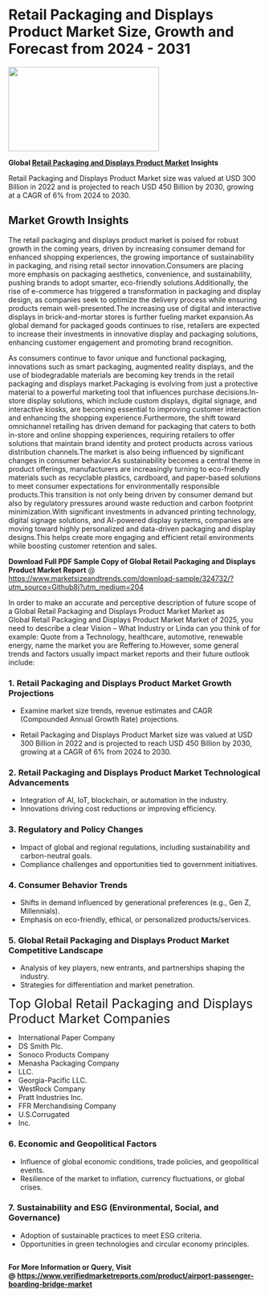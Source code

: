 <H1>Retail Packaging and Displays Product Market Size, Growth and Forecast from 2024 - 2031</H1><img class="aligncenter size-medium wp-image-584254" src="https://thirdeyenews.in/wp-content/uploads/2024/09/Global-Market-Research-300x168.jpeg" alt="" width="300" height="168" /><p><strong>Global&nbsp;<a href="https://www.marketsizeandtrends.com/download-sample/324732/?utm_source=Github8j?utm_medium=204">Retail Packaging and Displays Product Market</a> Insights</strong></p><p>Retail Packaging and Displays Product Market size was valued at USD 300 Billion in 2022 and is projected to reach USD 450 Billion by 2030, growing at a CAGR of 6% from 2024 to 2030.</p><p><h2>Market Growth Insights</h2> <p>The retail packaging and displays product market is poised for robust growth in the coming years, driven by increasing consumer demand for enhanced shopping experiences, the growing importance of sustainability in packaging, and rising retail sector innovation.Consumers are placing more emphasis on packaging aesthetics, convenience, and sustainability, pushing brands to adopt smarter, eco-friendly solutions.Additionally, the rise of e-commerce has triggered a transformation in packaging and display design, as companies seek to optimize the delivery process while ensuring products remain well-presented.The increasing use of digital and interactive displays in brick-and-mortar stores is further fueling market expansion.As global demand for packaged goods continues to rise, retailers are expected to increase their investments in innovative display and packaging solutions, enhancing customer engagement and promoting brand recognition.</p> <p>As consumers continue to favor unique and functional packaging, innovations such as smart packaging, augmented reality displays, and the use of biodegradable materials are becoming key trends in the retail packaging and displays market.Packaging is evolving from just a protective material to a powerful marketing tool that influences purchase decisions.In-store display solutions, which include custom displays, digital signage, and interactive kiosks, are becoming essential to improving customer interaction and enhancing the shopping experience.Furthermore, the shift toward omnichannel retailing has driven demand for packaging that caters to both in-store and online shopping experiences, requiring retailers to offer solutions that maintain brand identity and protect products across various distribution channels.The market is also being influenced by significant changes in consumer behavior.As sustainability becomes a central theme in product offerings, manufacturers are increasingly turning to eco-friendly materials such as recyclable plastics, cardboard, and paper-based solutions to meet consumer expectations for environmentally responsible products.This transition is not only being driven by consumer demand but also by regulatory pressures around waste reduction and carbon footprint minimization.With significant investments in advanced printing technology, digital signage solutions, and AI-powered display systems, companies are moving toward highly personalized and data-driven packaging and display designs.This helps create more engaging and efficient retail environments while boosting customer retention and sales.<p><span class=""><strong>Download Full PDF Sample Copy of Global Retail Packaging and Displays Product Market Report</strong> @ <a href="https://www.marketsizeandtrends.com/download-sample/324732/?utm_source=Github8j?utm_medium=204" target="_blank">https://www.marketsizeandtrends.com/download-sample/324732/?utm_source=Github8j?utm_medium=204</a></span></p><p>In order to make an accurate and perceptive description of future scope of a Global&nbsp;Retail Packaging and Displays Product Market Market as Global&nbsp;Retail Packaging and Displays Product Market Market of 2025, you need to describe a clear Vision &ndash; What Industry or Linda can you think of for example: Quote from a Technology, healthcare, automotive, renewable energy, name the market you are Reffering to.However, some general trends and factors usually impact market reports and their future outlook include:</p><h3>1.&nbsp;<strong>Retail Packaging and Displays Product Market Growth Projections</strong></h3><ul><li>Examine market size trends, revenue estimates and CAGR (Compounded Annual Growth Rate) projections.</li><li><p>Retail Packaging and Displays Product Market size was valued at USD 300 Billion in 2022 and is projected to reach USD 450 Billion by 2030, growing at a CAGR of 6% from 2024 to 2030.</p></li></ul><h3>2.&nbsp;<strong>Retail Packaging and Displays Product Market Technological Advancements</strong></h3><ul><li>Integration of AI, IoT, blockchain, or automation in the industry.</li><li>Innovations driving cost reductions or improving efficiency.</li></ul><h3>3.&nbsp;<strong>Regulatory and Policy Changes</strong></h3><ul><li>Impact of global and regional regulations, including sustainability and carbon-neutral goals.</li><li>Compliance challenges and opportunities tied to government initiatives.</li></ul><h3>4.&nbsp;<strong>Consumer Behavior Trends</strong></h3><ul><li>Shifts in demand influenced by generational preferences (e.g., Gen Z, Millennials).</li><li>Emphasis on eco-friendly, ethical, or personalized products/services.</li></ul><h3>5.&nbsp;<strong>Global Retail Packaging and Displays Product Market Competitive Landscape</strong></h3><ul><li>Analysis of key players, new entrants, and partnerships shaping the industry.</li><li>Strategies for differentiation and market penetration.</li></ul><p data-pm-slice="1 1 []"><span style="color: inherit; font-family: inherit; font-size: 25px;">Top Global Retail Packaging and Displays Product Market Companies</span></p><div class="" data-test-id=""><p><li>International Paper Company</li><li> DS Smith Plc.</li><li> Sonoco Products Company</li><li> Menasha Packaging Company</li><li> LLC.</li><li> Georgia-Pacific LLC.</li><li> WestRock Company</li><li> Pratt Industries Inc.</li><li> FFR Merchandising Company</li><li> U.S.Corrugated</li><li> Inc.</li></p></div><h3>6.&nbsp;<strong>Economic and Geopolitical Factors</strong></h3><ul><li>Influence of global economic conditions, trade policies, and geopolitical events.</li><li>Resilience of the market to inflation, currency fluctuations, or global crises.</li></ul><h3>7.&nbsp;<strong>Sustainability and ESG (Environmental, Social, and Governance)</strong></h3><ul><li>Adoption of sustainable practices to meet ESG criteria.</li><li>Opportunities in green technologies and circular economy principles.</li></ul><h2><strong style="font-size: 14px;">For More Information or Query, Visit @&nbsp;</strong><a style="background-color: #ffffff; font-size: 14px;" href="https://www.marketsizeandtrends.com/report/retail-packaging-and-displays-product-market/" target="_blank">https://www.verifiedmarketreports.com/product/airport-passenger-boarding-bridge-market</a></h2>